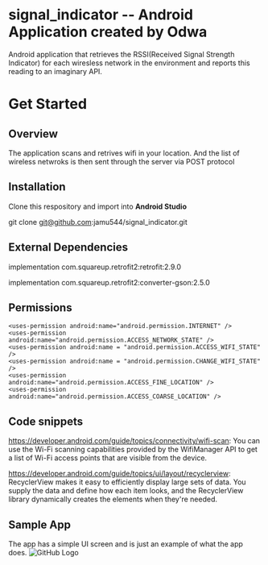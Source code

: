 # signal_indicator -- Android Application created by Odwa

Android application that retrieves the RSSI(Received Signal Strength Indicator) for each wiresless network in the 
environment and reports this reading to an imaginary API.

# Get Started
## Overview 
The application scans and retrives wifi in your location.
And the list of wireless netwroks is then sent through the server via POST protocol


## Installation 

Clone this respository and import into **Android Studio**

git clone git@github.com:jamu544/signal_indicator.git

## External Dependencies
implementation com.squareup.retrofit2:retrofit:2.9.0

implementation com.squareup.retrofit2:converter-gson:2.5.0


## Permissions
<!--    To perform network operations in your application, your manifest must include the following permissions:-->
    <uses-permission android:name="android.permission.INTERNET" />
    <uses-permission android:name="android.permission.ACCESS_NETWORK_STATE" />
    <uses-permission android:name = "android.permission.ACCESS_WIFI_STATE" />
    <uses-permission android:name = "android.permission.CHANGE_WIFI_STATE" />
    <uses-permission android:name="android.permission.ACCESS_FINE_LOCATION" />
    <uses-permission android:name="android.permission.ACCESS_COARSE_LOCATION" />



## Code snippets
https://developer.android.com/guide/topics/connectivity/wifi-scan:
You can use the Wi-Fi scanning capabilities provided by the WifiManager API to get a list of Wi-Fi access points that are visible from the device.

https://developer.android.com/guide/topics/ui/layout/recyclerview:
RecyclerView makes it easy to efficiently display large sets of data. You supply the data and define how each item looks, and the RecyclerView library dynamically creates the elements when they're needed.


## Sample App

The app has a simple UI screen and is just an example of what the app does.
![GitHub Logo](/signal_indicator/app/src/main/res/drawable-v24/screen_one.png)











